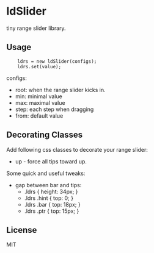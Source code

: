 # ldSlider

tiny range slider library.


## Usage

```
    ldrs = new ldSlider(configs);
    ldrs.set(value);
```

configs: 

 * root: when the range slider kicks in.
 * min: minimal value
 * max: maximal value
 * step: each step when dragging
 * from: default value


## Decorating Classes

Add following css classes to decorate your range slider:

 * up - force all tips toward up.


Some quick and useful tweaks:

 * gap between bar and tips:
   - .ldrs { height: 34px; }
   - .ldrs .hint { top: 0; }
   - .ldrs .bar { top: 18px; }
   - .ldrs .ptr { top: 15px; }


## License

MIT
